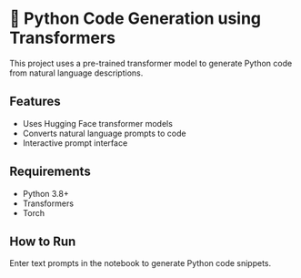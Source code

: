 # 🤖 Python Code Generation using Transformers

This project uses a pre-trained transformer model to generate Python code from natural language descriptions.

## Features
- Uses Hugging Face transformer models
- Converts natural language prompts to code
- Interactive prompt interface

## Requirements
- Python 3.8+
- Transformers
- Torch

## How to Run
Enter text prompts in the notebook to generate Python code snippets.
